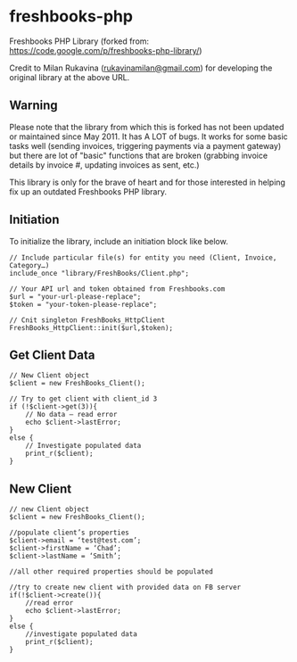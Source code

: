 freshbooks-php
==============

Freshbooks PHP Library (forked from: https://code.google.com/p/freshbooks-php-library/)

Credit to Milan Rukavina (rukavinamilan@gmail.com) for developing the original library at the above URL.

Warning
-------

Please note that the library from which this is forked has not been updated or maintained since May 2011. It has A LOT of bugs. It works for some basic tasks well (sending invoices, triggering payments via a payment gateway) but there are lot of "basic" functions that are broken (grabbing invoice details by invoice #, updating invoices as sent, etc.)

This library is only for the brave of heart and for those interested in helping fix up an outdated Freshbooks PHP library.

Initiation
----------

To initialize the library, include an initiation block like below.

    // Include particular file(s) for entity you need (Client, Invoice, Category…)
    include_once "library/FreshBooks/Client.php";

    // Your API url and token obtained from Freshbooks.com
    $url = "your-url-please-replace";
    $token = "your-token-please-replace";

    // Cnit singleton FreshBooks_HttpClient
    FreshBooks_HttpClient::init($url,$token);

Get Client Data
---------------

    // New Client object
    $client = new FreshBooks_Client();

    // Try to get client with client_id 3
    if (!$client->get(3)){
        // No data – read error
        echo $client->lastError;
    }
    else {
        // Investigate populated data
        print_r($client);
    }
    
New Client
----------

    // new Client object
    $client = new FreshBooks_Client();

    //populate client’s properties
    $client->email = ‘test@test.com’;
    $client->firstName = ‘Chad’;
    $client->lastName = ‘Smith’;
      
    //all other required properties should be populated

    //try to create new client with provided data on FB server
    if(!$client->create()){
        //read error
        echo $client->lastError;
    }
    else {
        //investigate populated data
        print_r($client);
    }
